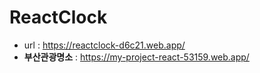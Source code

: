 # ReactClock
- url : https://reactclock-d6c21.web.app/
- **부산관광명소** : https://my-project-react-53159.web.app/
